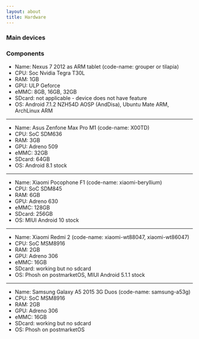 ```yaml
---
layout: about
title: Hardware
---
```


### Main devices

### Components

- Name: Nexus 7 2012 as ARM tablet (code-name: grouper or tilapia)
- CPU: Soc Nvidia Tegra T30L
- RAM: 1GB
- GPU: ULP Geforce
- eMMC: 8GB, 16GB, 32GB
- SDcard: not applicable - device does not have feature
- OS: Android 7.1.2 NZH54D AOSP (AndDisa), Ubuntu Mate ARM, ArchLinux ARM

------------------------------

- Name: Asus Zenfone Max Pro M1 (code-name: X00TD)
- CPU: SoC SDM636
- RAM: 3GB
- GPU: Adreno 509
- eMMC: 32GB
- SDcard: 64GB
- OS: Android 8.1 stock

------------------------------

- Name: Xiaomi Pocophone F1 (code-name: xiaomi-beryllium)
- CPU: SoC SDM845
- RAM: 6GB
- GPU: Adreno 630
- eMMC: 128GB
- SDcard: 256GB
- OS: MIUI Android 10 stock

------------------------------

- Name: Xiaomi Redmi 2 (code-name: xiaomi-wt88047, xiaomi-wt86047)
- CPU: SoC MSM8916
- RAM: 2GB
- GPU: Adreno 306
- eMMC: 16GB
- SDcard: working but no sdcard
- OS: Phosh on postmarketOS, MIUI Android 5.1.1 stock

------------------------------

- Name: Samsung Galaxy A5 2015 3G Duos (code-name: samsung-a53g)
- CPU: SoC MSM8916
- RAM: 2GB
- GPU: Adreno 306
- eMMC: 16GB
- SDcard: working but no sdcard
- OS: Phosh on postmarketOS
